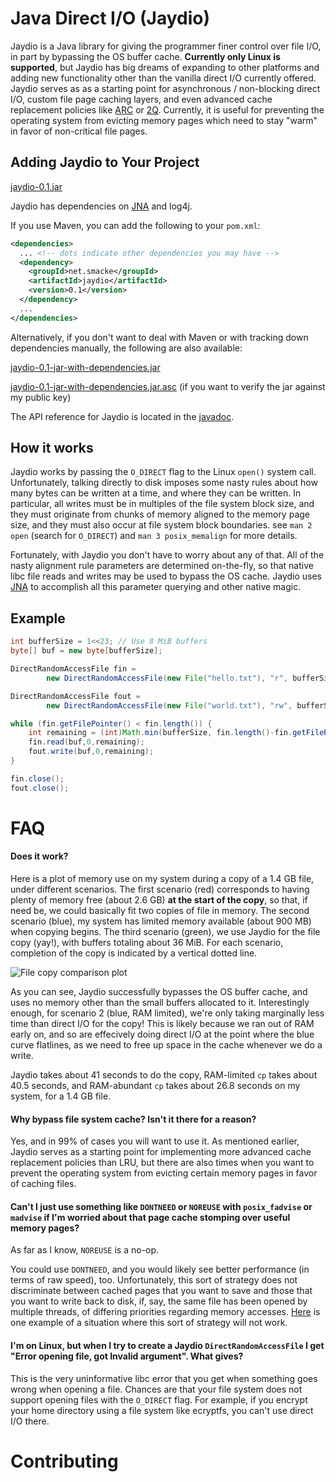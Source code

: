 Java Direct I/O (Jaydio)
========================

Jaydio is a Java library for giving the programmer finer control over
file I/O, in part by bypassing the OS buffer cache. **Currently only Linux is
supported**, but Jaydio has big dreams of expanding to other platforms
and adding new functionality other than the vanilla direct I/O currently
offered. Jaydio serves as as a starting point for asynchronous / non-blocking direct I/O,
custom file page caching layers, and even advanced cache replacement policies
like [ARC](http://dbs.uni-leipzig.de/file/ARC.pdf)
or [2Q](http://www.inf.fu-berlin.de/lehre/WS06/DBS-Tech/Reader/2QBufferManagement.pdf).
Currently, it is useful for preventing the operating system from evicting
memory pages which need to stay "warm" in favor of non-critical file pages.



Adding Jaydio to Your Project
-----------------------------

[jaydio-0.1.jar](https://oss.sonatype.org/service/local/repositories/releases/content/net/smacke/jaydio/0.1/jaydio-0.1.jar)

Jaydio has dependencies on [JNA](https://github.com/twall/jna) and log4j.

If you use Maven, you can add the following to your `pom.xml`:

```xml
<dependencies>
  ... <!-- dots indicate other dependencies you may have -->
  <dependency>
    <groupId>net.smacke</groupId>
    <artifactId>jaydio</artifactId>
    <version>0.1</version>
  </dependency>
  ...
</dependencies>
```

Alternatively, if you don't want to deal with Maven or
with tracking down dependencies manually, the following are also available:

[jaydio-0.1-jar-with-dependencies.jar](http://smacke.net/jaydio/jaydio-0.1-jar-with-dependencies.jar)

[jaydio-0.1-jar-with-dependencies.jar.asc](http://smacke.net/jaydio/jaydio-0.1-jar-with-dependencies.jar.asc)
(if you want to verify the jar against my public key)

The API reference for Jaydio is located in the [javadoc](http://smacke.net/jaydio/javadoc/index.html).

How it works
------------

Jaydio works by passing the `O_DIRECT` flag to the Linux `open()` system call.
Unfortunately, talking directly to disk imposes some nasty rules about how
many bytes can be written at a time, and where they can be written. In particular,
all writes must be in multiples of the file system block size, and they must
originate from chunks of memory aligned to the memory page size, and they must
also occur at file system block boundaries.
see `man 2 open` (search for `O_DIRECT`) and `man 3 posix_memalign` for
more details.

Fortunately, with Jaydio you don't have to worry about any of that. All of the
nasty alignment rule parameters are determined on-the-fly, so that native
libc file reads and writes may be used to bypass the OS cache. Jaydio uses
[JNA](https://github.com/twall/jna/) to accomplish all this parameter
querying and other native magic.

Example
-------

```java
int bufferSize = 1<<23; // Use 8 MiB buffers
byte[] buf = new byte[bufferSize];

DirectRandomAccessFile fin = 
        new DirectRandomAccessFile(new File("hello.txt"), "r", bufferSize);

DirectRandomAccessFile fout =
        new DirectRandomAccessFile(new File("world.txt"), "rw", bufferSize);

while (fin.getFilePointer() < fin.length()) {
    int remaining = (int)Math.min(bufferSize, fin.length()-fin.getFilePointer());
    fin.read(buf,0,remaining);
    fout.write(buf,0,remaining);
}

fin.close();
fout.close();
```


FAQ
===

#### Does it work?

Here is a plot of memory use on my system during a copy of a 1.4 GB file, under
different scenarios. The first scenario (red) corresponds to having plenty
of memory free (about 2.6 GB) **at the start of the copy**, so that, if need be, we could basically fit two
copies of file in memory. The second scenario (blue), my system has limited memory
available (about 900 MB) when copying begins. The third scenario (green), we use Jaydio for the file
copy (yay!), with buffers totaling about 36 MiB.
For each scenario, completion of the copy is indicated by a vertical dotted line.

![File copy comparison plot](http://smacke.net/jaydio/img/jaydio-cp-plot.png)

As you can see, Jaydio successfully bypasses the OS buffer cache,
and uses no memory other than the small buffers allocated to it.
Interestingly enough, for scenario 2 (blue, RAM limited), we're only
taking marginally less time than direct I/O for the copy! This is likely
because we ran out of RAM early on, and so are effecively doing direct I/O
at the point where the blue curve flatlines, as we need to free up space
in the cache whenever we do a write.

Jaydio takes about 41 seconds to do the copy, RAM-limited `cp` takes
about 40.5 seconds, and RAM-abundant `cp` takes about 26.8 seconds
on my system, for a 1.4 GB file.

#### Why bypass file system cache? Isn't it there for a reason?

Yes, and in 99% of cases you will want to use it. As mentioned earlier,
Jaydio serves as a starting point for implementing more advanced cache
replacement policies than LRU, but there are also times when you want
to prevent the operating system from evicting certain memory pages in
favor of caching files.


#### Can't I just use something like `DONTNEED` or `NOREUSE` with `posix_fadvise` or `madvise` if I'm worried about that page cache stomping over useful memory pages?

As far as I know, `NOREUSE` is a no-op.

You could use `DONTNEED`, and you would likely see better performance (in terms of raw speed), too. Unfortunately,
this sort of strategy does not discriminate between cached pages that you want to save and those
that you want to write back to disk, if, say, the same file has been opened by multiple threads,
of differing priorities regarding memory accesses.
[Here](http://blog.mikemccandless.com/2010/06/lucene-and-fadvisemadvise.html) is one example of a
situation where this sort of strategy will not work.


#### I'm on Linux, but when I try to create a Jaydio `DirectRandomAccessFile` I get "Error opening file, got Invalid argument". What gives?

This is the very uninformative libc error that you get when something goes
wrong when opening a file. Chances are that your file system does not support
opening files with the `O_DIRECT` flag. For example, if you encrypt your home
directory using a file system like ecryptfs, you can't use direct I/O there.


Contributing
============
